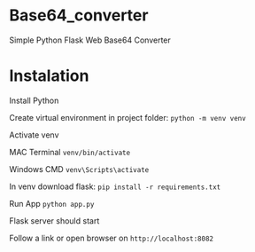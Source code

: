 # Base64_converter
Simple Python Flask Web Base64 Converter

# Instalation
Install Python

Create virtual environment in project folder:
`python -m venv venv`

Activate venv

MAC Terminal `venv/bin/activate`

Windows CMD `venv\Scripts\activate`

In venv download flask:
`pip install -r requirements.txt`

Run App `python app.py`

Flask server should start

Follow a link or open browser on `http://localhost:8082`
